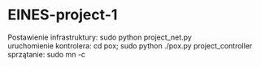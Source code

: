 # EINES-project-1

Postawienie infrastruktury: sudo python project_net.py\
uruchomienie kontrolera: cd pox; sudo python ./pox.py project_controller\
sprzątanie: sudo mn -c
